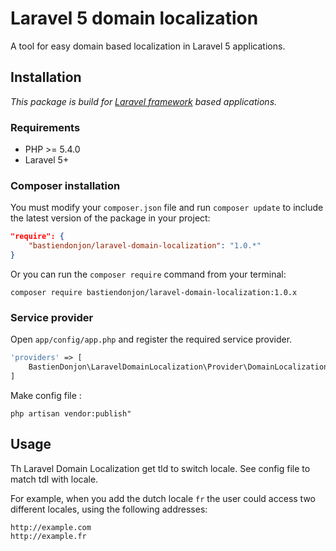 # Laravel 5 domain localization
A tool for easy domain based localization in Laravel 5 applications.

## Installation
_This package is build for [Laravel framework](http://laravel.com) based applications._

### Requirements
- PHP >= 5.4.0
- Laravel 5+

### Composer installation
You must modify your `composer.json` file and run `composer update` to include the latest version of the package in your project:

```json
"require": {
    "bastiendonjon/laravel-domain-localization": "1.0.*"
}
```

Or you can run the `composer require` command from your terminal:

```
composer require bastiendonjon/laravel-domain-localization:1.0.x
```

### Service provider
Open `app/config/app.php` and register the required service provider.

```php
'providers' => [
    BastienDonjon\LaravelDomainLocalization\Provider\DomainLocalizationServiceProvider:class,
]
```

Make config file :

```
php artisan vendor:publish"
```

## Usage
Th Laravel Domain Localization get tld to switch locale. See config file to match tdl with locale.

For example, when you add the dutch locale `fr` the user could access two different locales, using the following addresses:

```
http://example.com
http://example.fr
```
